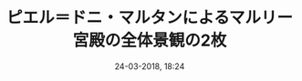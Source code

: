 ---
title: ピエル＝ドニ・マルタンによるマルリー宮殿の全体景観の2枚
titleone: '<ruby lang="ja">マルリー宮殿の全体景観<rp>(</rp><rt lang="fr">Vue générale du Château de Marly</rt><rp>)</rp></ruby>の2枚'
menu: 全体景観の2枚
created: 05-03-2018, 19:51
date: 24-03-2018, 18:24
modified: 24-03-2018, 21:08
itempage: Article
taxonomy:
   category: [docs, ja]
content:
    items:
       '@taxonomy':
         category: [pdmartin, ja]
    order:
        by: default
        dir: asc
    limit: 1
    pagination: true
metadata:
    description: 'この1723年と1724年にピエル＝ドニ・マルタン（Pierre-Denis MARTIN）によって施された《水飲み場から眺めた、マルリー宮殿の全体景観》の2枚がの2枚がフランス国王ルイ14世の治世下のマルリーのあらゆる空間的存在を想像するための一重要な史料です。'
    keywords: 'ヴェルサイユ宮殿, ヴェルサイユ, ルイ14世, Louis XIV, ルイ十四世'
    image: marly_700x950.jpg
    image_width: 700
    image_height: 950
    image_title: ピエル＝ドニ・マルタン、《マルリー宮殿の全体景観》（1724年）
    image_legend: これから作文します
    'twitter:card': summary
significantlinks: ["https://github.com/tidiview/francois-vidit.com/blob/master/user/sites/docs/pages/01.home/02.versailles/04.marly/01.pierre-denis-martin/02.pierre-denis-martin_2/page_in_pages.ja.md"]
specialty: ["フランス歴史", "宮廷文化", "ヴェルサイユ宮殿", "ヴェルサイユ", "フランス古典主義", "18世紀フランス宮廷絵画", "ピエル＝ドニ・マルタン", "Pierre-Denis MARTIN", "マルリー"]
shortcode-core:
   active: true
sitemap:
   changefreq: weekly
   priority: 0.6
---